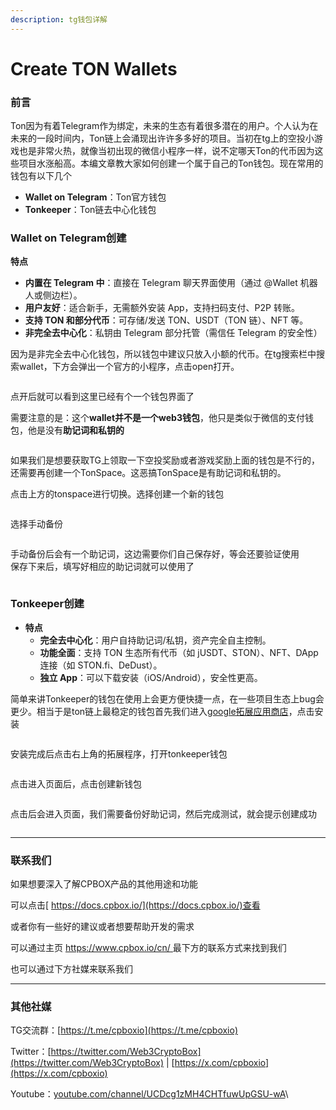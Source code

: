 ```yaml
---
description: tg钱包详解
---
```


# Create TON Wallets

### 前言

Ton因为有着Telegram作为绑定，未来的生态有着很多潜在的用户。个人认为在未来的一段时间内，Ton链上会涌现出许许多多好的项目。当初在tg上的空投小游戏也是非常火热，就像当初出现的微信小程序一样，说不定哪天Ton的代币因为这些项目水涨船高。本编文章教大家如何创建一个属于自己的Ton钱包。现在常用的钱包有以下几个

* **Wallet on Telegram**：Ton官方钱包
* **Tonkeeper**：Ton链去中心化钱包

### Wallet on Telegram创建

**特点**

* **内置在 Telegram 中**：直接在 Telegram 聊天界面使用（通过 @Wallet 机器人或侧边栏）。
* **用户友好**：适合新手，无需额外安装 App，支持扫码支付、P2P 转账。
* **支持 TON 和部分代币**：可存储/发送 TON、USDT（TON 链）、NFT 等。
* **非完全去中心化**：私钥由 Telegram 部分托管（需信任 Telegram 的安全性）

因为是非完全去中心化钱包，所以钱包中建议只放入小额的代币。在tg搜索栏中搜索wallet，下方会弹出一个官方的小程序，点击open打开。

<figure><img src="../../.gitbook/assets/image (7) (1).png" alt=""><figcaption></figcaption></figure>

点开后就可以看到这里已经有个一个钱包界面了

需要注意的是：这个**wallet并不是一个web3钱包**，他只是类似于微信的支付钱包，他是没有**助记词和私钥的**

<figure><img src="../../.gitbook/assets/image (1) (1) (1) (1) (1) (1) (1) (1).png" alt=""><figcaption></figcaption></figure>

如果我们是想要获取TG上领取一下空投奖励或者游戏奖励上面的钱包是不行的，还需要再创建一个TonSpace。这恶搞TonSpace是有助记词和私钥的。

点击上方的tonspace进行切换。选择创建一个新的钱包

<figure><img src="../../.gitbook/assets/image (2) (1) (1) (1).png" alt=""><figcaption></figcaption></figure>

选择手动备份

<figure><img src="../../.gitbook/assets/image (3) (1) (1).png" alt=""><figcaption></figcaption></figure>

手动备份后会有一个助记词，这边需要你们自己保存好，等会还要验证使用\
保存下来后，填写好相应的助记词就可以使用了

<figure><img src="../../.gitbook/assets/image (4) (1) (1).png" alt=""><figcaption></figcaption></figure>

### Tonkeeper创建

* **特点**
  * **完全去中心化**：用户自持助记词/私钥，资产完全自主控制。
  * **功能全面**：支持 TON 生态所有代币（如 jUSDT、STON）、NFT、DApp 连接（如 STON.fi、DeDust）。
  * **独立 App**：可以下载安装（iOS/Android），安全性更高。

简单来讲Tonkeeper的钱包在使用上会更方便快捷一点，在一些项目生态上bug会更少。相当于是ton链上最稳定的钱包首先我们进入[google拓展应用商店](https://chromewebstore.google.com/category/extensions?utm_source=ext_sidebar\&hl=zh-CN)，点击安装

<figure><img src="../../.gitbook/assets/image (5) (1) (1).png" alt=""><figcaption></figcaption></figure>

安装完成后点击右上角的拓展程序，打开tonkeeper钱包

<figure><img src="../../.gitbook/assets/image (6) (1) (1).png" alt=""><figcaption></figcaption></figure>

点击进入页面后，点击创建新钱包

<figure><img src="../../.gitbook/assets/image (7) (1) (1).png" alt=""><figcaption></figcaption></figure>

点击后会进入页面，我们需要备份好助记词，然后完成测试，就会提示创建成功

<figure><img src="../../.gitbook/assets/image (8) (1).png" alt=""><figcaption></figcaption></figure>

***

### 联系我们

如果想要深入了解CPBOX产品的其他用途和功能

可以点击[ https://docs.cpbox.io/](https://docs.cpbox.io/)查看

或者你有一些好的建议或者想要帮助开发的需求

可以通过主页 [https://www.cpbox.io/cn/ ](https://www.cpbox.io/cn/)最下方的联系方式来找到我们

也可以通过下方社媒来联系我们

***

### 其他社媒

TG交流群：[https://t.me/cpboxio](https://t.me/cpboxio)

Twitter：[https://twitter.com/Web3CryptoBox](https://twitter.com/Web3CryptoBox) | [https://x.com/cpboxio](https://x.com/cpboxio)

Youtube：[youtube.com/channel/UCDcg1zMH4CHTfuwUpGSU-wA](../solana-gong-ju/solana-yi-jian-fa-bi.md)\\
